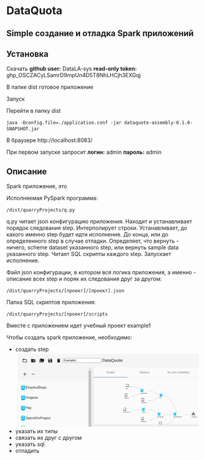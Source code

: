 # DataQuota
## Simple создание и отладка Spark приложений

## Установка

Скачать
**github user:** DataLA-sys
**read-only token:** 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

В папке dist готовое приложение

Запуск

Перейти в папку dist

```
java -Dconfig.file=./application.conf -jar dataquote-assembly-0.1.0-SNAPSHOT.jar
```

В браузере
http://localhost:8083/

При первом запуске запросит
**логин:** admin
**пароль:** admin

## Описание

Spark приложение, это

Исполняемая PySpark программа: 
```
/dist/quarryProjects/q.py
```
q.py читает json конфигурацию приложения. 
Находит и устанавливает порядок следования step.
Интерполирует строки.
Устанавливает, до какого именно step будет идти исполнение. До конца, или до определенного step в случае отладки.
Определяет, что вернуть - ничего, scheme dataset указанного step, или вернуть sample data указанного step.
Читает SQL скрипты каждого step.
Запускает исполнение.

Файл json конфигурации, в котором вся логика приложения, а именно - описание всех step и поряк их следования друг за другом:
```
/dist/quarryProjects/[проект]/[проект].json
```

Папка SQL скриптов приложения:
```
/dist/quarryProjects/[проект]/scripts
```

Вместе с приложением идет учебный проект example1

Чтобы создать spark приложение, необходимо:
- создать step
![plot](./doc/pic/newstep.png)
- указать их типы
- связать их друг с другом
- указать sql
- отладить
